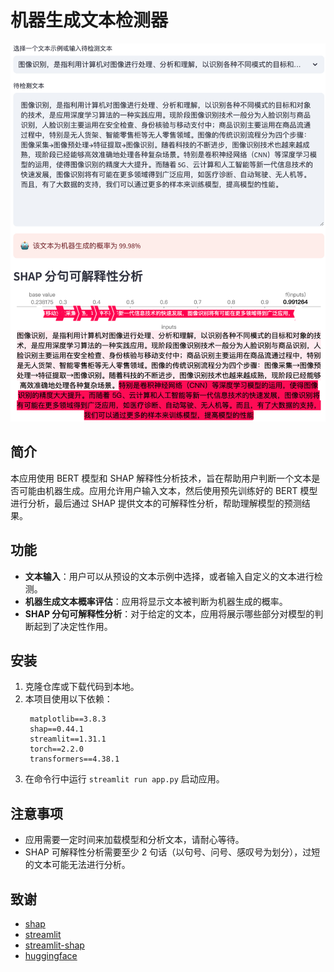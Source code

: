 # 机器生成文本检测器

![screenshot](screenshot.png)

## 简介

本应用使用 BERT 模型和 SHAP 解释性分析技术，旨在帮助用户判断一个文本是否可能由机器生成。应用允许用户输入文本，然后使用预先训练好的 BERT 模型进行分析，最后通过 SHAP 提供文本的可解释性分析，帮助理解模型的预测结果。

## 功能

- **文本输入**：用户可以从预设的文本示例中选择，或者输入自定义的文本进行检测。
- **机器生成文本概率评估**：应用将显示文本被判断为机器生成的概率。
- **SHAP 分句可解释性分析**：对于给定的文本，应用将展示哪些部分对模型的判断起到了决定性作用。

## 安装

1. 克隆仓库或下载代码到本地。
2. 本项目使用以下依赖：
   ```
    matplotlib==3.8.3
    shap==0.44.1
    streamlit==1.31.1
    torch==2.2.0
    transformers==4.38.1
   ```
3. 在命令行中运行 `streamlit run app.py` 启动应用。

## 注意事项

- 应用需要一定时间来加载模型和分析文本，请耐心等待。
- SHAP 可解释性分析需要至少 2 句话（以句号、问号、感叹号为划分），过短的文本可能无法进行分析。

## 致谢

- [shap](https://github.com/shap/shap)
- [streamlit](https://streamlit.io/)
- [streamlit-shap](https://github.com/snehankekre/streamlit-shap)
- [huggingface](https://huggingface.co/)

